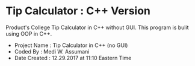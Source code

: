 # Tip Calculator : C++ Version
Product's College Tip Calculator in C++ without GUI. This program is bulit using OOP in C++.

* Project Name : Tip Calculator in C++ (no GUI)
* Coded By : Medi W. Assumani
* Date Created : 12.29.2017 at 11:10 Eastern Time

